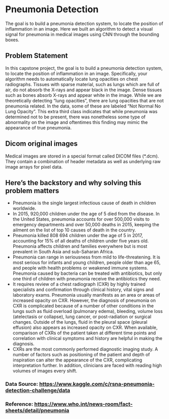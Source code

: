 # Pneumonia Detection
The goal is to build a pneumonia detection system, to locate the position of inflammation in an image. Here we built an algorithm to detect a visual signal for pneumonia in medical images using CNN through the bounding boxes.

## Problem Statement
In this capstone project, the goal is to build a pneumonia detection system, to locate the position of inflammation in an image. Specifically, your algorithm needs to automatically locate lung opacities on chest radiographs. Tissues with sparse material, such as lungs which are full of air, do not absorb the X-rays and appear black in the image. Dense tissues such as bones absorb X-rays and appear white in the image. While we are theoretically detecting “lung opacities”, there are lung opacities that are not pneumonia related. In the data, some of these are labeled “Not Normal No Lung Opacity”. This extra third class indicates that while pneumonia was determined not to be present, there was nonetheless some type of abnormality on the image and oftentimes this finding may mimic the appearance of true pneumonia.

## Dicom original images
Medical images are stored in a special format called DICOM files (*.dcm). They contain a combination of header metadata as well as underlying raw image arrays for pixel data.

## Here’s the backstory and why solving this problem matters
- Pneumonia is the single largest infectious cause of death in children worldwide.
- In 2015, 920,000 children under the age of 5 died from the disease. In the United States, pneumonia accounts for over 500,000 visits to emergency departments and over 50,000 deaths in 2015, keeping the ailment on the list of top 10 causes of death in the country.
- Pneumonia killed 808 694 children under the age of 5 in 2017, accounting for 15% of all deaths of children under five years old. Pneumonia affects children and families everywhere but is most prevalent in South Asia and sub-Saharan Africa.
- Pneumonia can range in seriousness from mild to life-threatening. It is most serious for infants and young children, people older than age 65, and people with health problems or weakened immune systems. Pneumonia caused by bacteria can be treated with antibiotics, but only one third of children with pneumonia receive the antibiotics they need.
- It requires review of a chest radiograph (CXR) by highly trained specialists and confirmation through clinical history, vital signs and laboratory exams. Pneumonia usually manifests as an area or areas of increased opacity on CXR. However, the diagnosis of pneumonia on CXR is complicated because of a number of other conditions in the lungs such as fluid overload (pulmonary edema), bleeding, volume loss (atelectasis or collapse), lung cancer, or post-radiation or surgical changes. Outside of the lungs, fluid in the pleural space (pleural effusion) also appears as increased opacity on CXR. When available, comparison of CXRs of the patient taken at different time points and correlation with clinical symptoms and history are helpful in making the diagnosis.
- CXRs are the most commonly performed diagnostic imaging study. A number of factors such as positioning of the patient and depth of inspiration can alter the appearance of the CXR, complicating interpretation further. In addition, clinicians are faced with reading high volumes of images every shift.


### Data Source: https://www.kaggle.com/c/rsna-pneumonia-detection-challenge/data
### Reference: https://www.who.int/news-room/fact-sheets/detail/pneumonia
